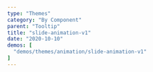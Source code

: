 ```yaml
---
type: "Themes"
category: "By Component"
parent: "Tooltip"
title: "slide-animation-v1"
date: "2020-10-10"
demos: [
  "demos/themes/animation/slide-animation-v1"
]
---
```

